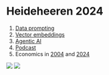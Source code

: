 # Heideheeren 2024

1. [Data prompting](https://github.com/datadrivendecisions/intro-python/blob/main/datamining.ipynb)
2. [Vector embeddings](https://colab.research.google.com/drive/1BoRkb_tL-hFQ6MHMggBjX-xrAM-GOyfO)
3. [Agentic AI](https://github.com/businessdatasolutions/crewAI-examples)
4. [Podcast](https://drive.google.com/file/d/1bvjUO5EGqbJcV0WgXkt5onAeSlQcrrjx/view?usp=drive_link)
5. Economics in [2004](https://datadrivendecisions.github.io/marketcap/world2004.html) and [2024](https://datadrivendecisions.github.io/marketcap/)

![](https://cdn.ecipe.org/wp-content/uploads/2023/06/Fig3.png)
![](https://www.voronoiapp.com/_next/image?url=https%3A%2F%2Fcdn.voronoiapp.com%2Fpublic%2Fimages%2Fvoronoi-The-Worlds-Top-50-Science-and-Technology-Hubs-20240510132018.webp&w=1920&q=75)
